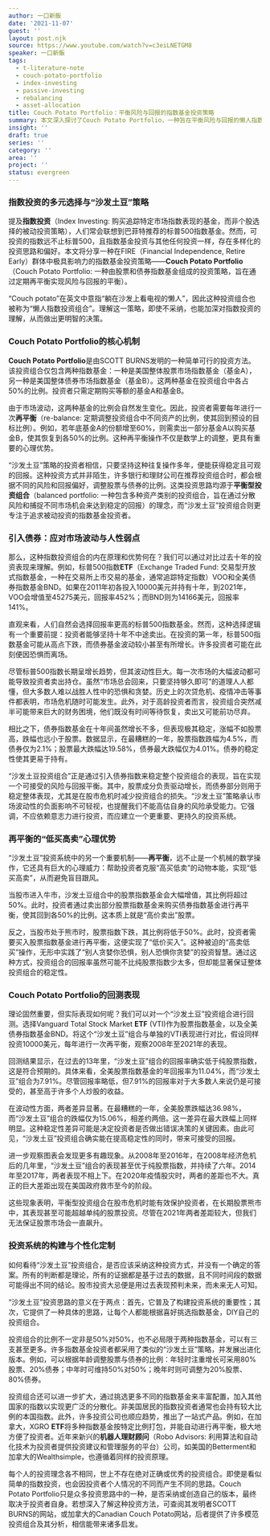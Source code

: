 ```yaml
---
author: 一口新飯
date: '2021-11-07'
guest: ''
layout: post.njk
source: https://www.youtube.com/watch?v=c3eiLNETGM8
speaker: 一口新飯
tags:
  - t-literature-note
  - couch-potato-portfolio
  - index-investing
  - passive-investing
  - rebalancing
  - asset-allocation
title: Couch Potato Portfolio：平衡风险与回报的指数基金投资策略
summary: 本文深入探讨了Couch Potato Portfolio，一种旨在平衡风险与回报的懒人指数投资策略。它通过股票与债券的平衡配置和定期再平衡，帮助投资者克服人性弱点，实现长期稳定增长。
insight: ''
draft: true
series: ''
category: ''
area: ''
project: ''
status: evergreen
---
```

### 指数投资的多元选择与“沙发土豆”策略

提及**指数投资**（Index Investing: 购买追踪特定市场指数表现的基金，而非个股选择的被动投资策略），人们常会联想到巴菲特推荐的标普500指数基金。然而，可投资的指数远不止标普500，且指数基金投资与其他任何投资一样，存在多样化的投资思路和偏好。本文将分享一种在FIRE（Financial Independence, Retire Early）群体中极具影响力的指数基金投资策略——**Couch Potato Portfolio**（Couch Potato Portfolio: 一种由股票和债券指数基金组成的投资策略，旨在通过定期再平衡实现风险与回报的平衡）。

“Couch potato”在英文中意指“躺在沙发上看电视的懒人”，因此这种投资组合也被称为“懒人指数投资组合”。理解这一策略，即使不采纳，也能加深对指数投资的理解，从而做出更明智的决策。

### Couch Potato Portfolio的核心机制

**Couch Potato Portfolio**是由SCOTT BURNS发明的一种简单可行的投资方法。该投资组合仅包含两种指数基金：一种是美国整体股票市场指数基金（基金A），另一种是美国整体债券市场指数基金（基金B）。这两种基金在投资组合中各占50%的比例。投资者只需定期购买等额的基金A和基金B。

由于市场波动，这两种基金的比例会自然发生变化。因此，投资者需要每年进行一次**再平衡**（re-balance: 定期调整投资组合中不同资产的比例，使其回到预设的目标比例）。例如，若年底基金A的份额增至60%，则需卖出一部分基金A以购买基金B，使其恢复到各50%的比例。这种再平衡操作不仅是数学上的调整，更具有重要的心理优势。

“沙发土豆”策略的投资者相信，只要坚持这种往复操作多年，便能获得稳定且可观的回报。这种投资方式并非陌生，许多银行和理财公司在推荐投资组合时，都会根据不同的风险和回报偏好，调整股票与债券的比例。这类投资思路均源于**平衡型投资组合**（balanced portfolio: 一种包含多种资产类别的投资组合，旨在通过分散风险和捕捉不同市场机会来达到稳定的回报）的理念，而“沙发土豆”投资组合则更专注于追求被动投资的指数基金投资者。

### 引入债券：应对市场波动与人性弱点

那么，这种指数投资组合的内在原理和优势何在？我们可以通过对比过去十年的投资表现来理解。例如，标普500指数**ETF**（Exchange Traded Fund: 交易型开放式指数基金，一种在交易所上市交易的基金，通常追踪特定指数）VOO和全美债券指数基金BND。如果在2011年初各投入10000美元并持有十年，到2021年，VOO会增值至45275美元，回报率452%；而BND则为14166美元，回报率141%。

直观来看，人们自然会选择回报率更高的标普500指数基金。然而，这种选择逻辑有一个重要前提：投资者能够坚持十年不中途卖出。在投资的第一年，标普500指数基金可能从高点下跌，而债券基金波动较小甚至有所增长。许多投资者可能在此刻便因恐惧而离场。

尽管标普500指数长期呈增长趋势，但其波动性巨大。每一次市场的大幅波动都可能导致投资者卖出持仓。虽然“市场总会回来，只要坚持够久即可”的道理人人都懂，但大多数人难以战胜人性中的恐惧和贪婪。历史上的次贷危机、疫情冲击等事件都表明，市场危机随时可能发生。此外，对于高龄投资者而言，投资组合突然减半可能带来巨大的财务困境，他们既没有时间等待恢复，卖出又可能前功尽弃。

相比之下，债券指数基金在十年间虽然增长不多，但表现极其稳定，涨幅不如股票高，跌幅也远小于股票。数据显示，在最糟糕的一年，股票指数跌幅为4.5%，而债券仅为2.1%；股票最大跌幅达19.58%，债券最大跌幅仅为4.01%。债券的稳定性使其更易于持有。

“沙发土豆投资组合”正是通过引入债券指数来稳定整个投资组合的表现，旨在实现一个可接受的风险与回报平衡。其中，股票成分负责驱动增长，而债券部分则用于稳定整体表现，尤其是在股市危机时减少投资组合的损失。“沙发土豆”策略承认市场波动性的负面影响不可轻视，也提醒我们不能高估自身的风险承受能力。它强调，不应依赖意志力进行投资，而应建立一个更重要、更持久的投资系统。

### 再平衡的“低买高卖”心理优势

“沙发土豆”投资系统中的另一个重要机制——**再平衡**，远不止是一个机械的数学操作，它还具有巨大的心理威力：帮助投资者克服“高买低卖”的动物本能，实现“低买高卖”，从而避免盲目跟风。

当股市进入牛市，沙发土豆组合中的股票指数基金会大幅增值，其比例将超过50%。此时，投资者通过卖出部分股票指数基金来购买债券指数基金进行再平衡，使其回到各50%的比例。这本质上就是“高价卖出”股票。

反之，当股市处于熊市时，股票指数下跌，其比例将低于50%。此时，投资者需要买入股票指数基金进行再平衡，这便实现了“低价买入”。这种被迫的“高卖低买”操作，无形中实践了“别人贪婪你恐惧，别人恐惧你贪婪”的投资智慧。通过这种方式，投资组合的回报率虽然可能不比纯股票指数少太多，但却能显著保证整体投资组合的稳定性。

### Couch Potato Portfolio的回测表现

理论固然重要，但实际表现如何呢？我们可以对一个“沙发土豆”投资组合进行回测。选择Vanguard Total Stock Market **ETF** (VTI)作为股票指数基金，以及全美债券指数基金BND。将这个“沙发土豆”组合与单独的VTI表现进行对比，假设同样投资10000美元，每年进行一次再平衡，观察2008年至2021年的表现。

回测结果显示，在过去的13年里，“沙发土豆”组合的回报率确实低于纯股票指数，这是符合预期的。具体来看，全美股票指数基金的年回报率为11.04%，而“沙发土豆”组合为7.91%。尽管回报率略低，但7.91%的回报率对于大多数人来说仍是可接受的，甚至高于许多个人炒股的收益。

在波动性方面，两者差异显著。在最糟糕的一年，全美股票跌幅达36.98%，而“沙发土豆”组合的跌幅仅为15.06%，相差约两倍。这一差异在最大跌幅上同样明显。这种稳定性差异可能是决定投资者是否做出错误决策的关键因素。由此可见，“沙发土豆”投资组合确实能在提高稳定性的同时，带来可接受的回报。

进一步观察图表会发现更多有趣现象。从2008年至2016年，在2008年经济危机后的几年里，“沙发土豆”组合的表现甚至优于纯股票指数，并持续了六年。2014年至2017年，两者表现不相上下。在2020年疫情股灾时，两者的差距也不大。真正的巨大差距出现在美国政府救市至今的阶段。

这些现象表明，平衡型投资组合在股市危机时能有效保护投资者，在长期股票熊市中，其表现甚至可能超越单纯的股票投资。尽管在2021年两者差距较大，但我们无法保证股票市场会一直飙升。

### 投资系统的构建与个性化定制

如何看待“沙发土豆”投资组合，是否应该采纳这种投资方式，并没有一个确定的答案。所有的判断都是理论，所有的证据都是基于过去的数据，且不同时间段的数据可能得出不同的结论。股市投资大忌便是用过去表现预判未来，而未来无人可知。

“沙发土豆”投资思路的意义在于两点：首先，它普及了构建投资系统的重要性；其次，它提供了一种具体的思路，让每个人都能根据喜好挑选指数基金，DIY自己的投资组合。

投资组合的比例不一定非是50%对50%，也不必局限于两种指数基金，可以有三支甚至更多。许多指数基金投资者都采用了类似的“沙发土豆”策略，并发展出进化版本。例如，可以根据年龄调整股票与债券的比例：年轻时注重增长可采用80%股票、20%债券；中年时可维持50%对50%；晚年时则可调整为20%股票、80%债券。

投资组合还可以进一步扩大，通过挑选更多不同的指数基金来丰富配置，加入其他国家的指数以实现更广泛的分散化。非美国居民的指数投资者通常也会持有较大比例的本国指数。此外，许多投资公司也顺应趋势，推出了一站式产品。例如，在加拿大，XGRO **ETF**将多种指数基金按特定比例打包，并能自动进行再平衡，极大地方便了投资者。近年来新兴的**机器人理财顾问**（Robo Advisors: 利用算法和自动化技术为投资者提供投资建议和管理服务的平台）公司，如美国的Betterment和加拿大的Wealthsimple，也遵循着同样的投资原理。

每个人的投资理念各不相同，世上不存在绝对正确或优秀的投资组合。即使是看似简单的指数投资，也会因投资者个人情况的不同而产生不同的思路。Couch Potato Portfolio只是众多投资思路中的一种，是否采纳或创造自己的版本，最终取决于投资者自身。若想深入了解这种投资方法，可查阅其发明者SCOTT BURNS的网站，或加拿大的Canadian Couch Potato网站，后者提供了许多模范投资组合及其分析，相信能带来诸多启发。